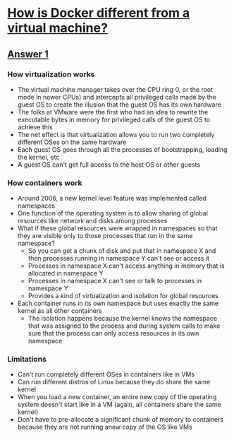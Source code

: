 # [How is Docker different from a virtual machine?](https://stackoverflow.com/questions/16047306/how-is-docker-different-from-a-virtual-machine)

## [Answer 1](https://stackoverflow.com/a/34757096/5225575)

### How virtualization works
* The virtual machine manager takes over the CPU ring 0, or the root mode in newer CPUs) and intercepts all privileged calls made by the guest OS to create the illusion that the guest OS has its own hardware
* The folks at VMware were the first who had an idea to rewrite the executable bytes in memory for privileged calls of the guest OS to achieve this
* The net effect is that virtualization allows you to run two completely different OSes on the same hardware
* Each guest OS goes through all the processes of bootstrapping, loading the kernel, etc
* A guest OS can't get full access to the host OS or other guests

### How containers work
* Around 2006, a new kernel level feature was implemented called namespaces
* One function of the operating system is to allow sharing of global resources like network and disks among processes
* What if these global resources were wrapped in namespaces so that they are visible only to those processes that run in the same namespace?
  * So you can get a chunk of disk and put that in namespace X and then processes running in namespace Y can't see or access it
  * Processes in namespace X can't access anything in memory that is allocated in namespace Y
  * Processes in namespace X can't see or talk to processes in namespace Y
  * Provides a kind of virtualization and isolation for global resources
* Each container runs in its own namespace but uses exactly the same kernel as all other containers
  * The isolation happens because the kernel knows the namespace that was assigned to the process and during system calls to make sure that the process can only access resources in its own namespace

### Limitations

* Can't run completely different OSes in containers like in VMs
* Can run different distros of Linux because they do share the same kernel
* When you load a new container, an entire new copy of the operating system doesn't start like in a VM (again, all containers share the same kernel)
* Don't have to pre-allocate a significant chunk of memory to containers because they are not running anew copy of the OS like VMs
